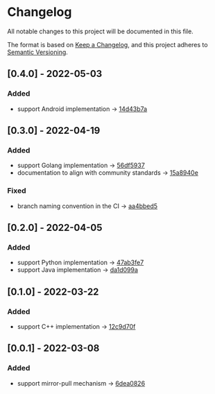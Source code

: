 # Changelog
All notable changes to this project will be documented in this file.

The format is based on [Keep a Changelog](https://keepachangelog.com/en/1.0.0/),
and this project adheres to [Semantic Versioning](https://semver.org/spec/v2.0.0.html).

## [0.4.0] - 2022-05-03
### Added
- support Android implementation -> [14d43b7a](https://gitlab.com/sertiscorp/mle/edge/oneml-bootcamp/-/commit/14d43b7aa61076bdda752ea577b6c3ba53ea76a0)
  
## [0.3.0] - 2022-04-19

### Added
- support Golang implementation -> [56df5937](https://gitlab.com/sertiscorp/mle/edge/oneml-bootcamp/-/commit/56df5937d69fdba2ce8692798d596ef350be27c4)
- documentation to align with community standards -> [15a8940e](https://gitlab.com/sertiscorp/mle/edge/oneml-bootcamp/-/commit/15a8940e799aa73af10e581827774daaef5d7203)

### Fixed
- branch naming convention in the CI -> [aa4bbed5](https://gitlab.com/sertiscorp/mle/edge/oneml-bootcamp/-/commit/aa4bbed59ee32add9ced40ef6efb05b5a69fb26f)

## [0.2.0] - 2022-04-05

### Added
- support Python implementation -> [47ab3fe7](https://gitlab.com/sertiscorp/mle/edge/oneml-bootcamp/-/commit/47ab3fe747524b5c9440fed7cea2afc4abbc80ff)
- support Java implementation -> [da1d099a](https://gitlab.com/sertiscorp/mle/edge/oneml-bootcamp/-/commit/da1d099a861d30b865744116230caf349d068363)

## [0.1.0] - 2022-03-22

### Added
- support C++ implementation -> [12c9d70f](https://gitlab.com/sertiscorp/mle/edge/oneml-bootcamp/-/commit/12c9d70ff6e6a745f231851d53ff23a9ef8bb2ab)

## [0.0.1] - 2022-03-08

### Added
- support mirror-pull mechanism -> [6dea0826](https://gitlab.com/sertiscorp/mle/edge/oneml-bootcamp/-/commit/6dea08268e4289c97d717b1d46629cd72cb9c839)
